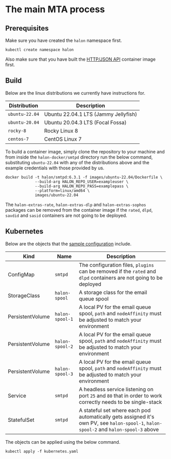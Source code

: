 # The main MTA process

## Prerequisites

Make sure you have created the `halon` namespace first.

```
kubectl create namespace halon
```

Also make sure that you have built the [HTTP/JSON API](../api/README.md) container image first.

## Build

Below are the linux distributions we currently have instructions for.

| Distribution   | Description                          |
| -------------- | -----------------------------------  |
| `ubuntu-22.04` | Ubuntu 22.04.1 LTS (Jammy Jellyfish) |
| `ubuntu-20.04` | Ubuntu 20.04.3 LTS (Focal Fossa)     |
| `rocky-8`      | Rocky Linux 8                        |
| `centos-7`     | CentOS Linux 7                       |

To build a container image, simply clone the repository to your machine and from inside the `halon-docker/smtpd` directory run the below command, substituting `ubuntu-22.04` with any of the distributions above and the example credentials with those provided by us.

```
docker build -t halon/smtpd:6.3.1 -f images/ubuntu-22.04/Dockerfile \
             --build-arg HALON_REPO_USER=exampleuser \
             --build-arg HALON_REPO_PASS=examplepass \
             --platform=linux/amd64 \
             images/ubuntu-22.04
```

The `halon-extras-rate`, `halon-extras-dlp` and `halon-extras-sophos` packages can be removed from the container image if the `rated`, `dlpd`, `savdid` and `sasid` containers are not going to be deployed.

## Kubernetes

Below are the objects that the [sample configuration](kubernetes.yaml) include.

Kind             | Name            | Description                                                                                                                           |
---------------- | --------------- | ------------------------------------------------------------------------------------------------------------------------------------- |
ConfigMap        | `smtpd`         | The configuration files, `plugins` can be removed if the `rated` and `dlpd` containers are not going to be deployed                   |
StorageClass     | `halon-spool`   | A storage class for the email queue spool                                                                                             |
PersistentVolume | `halon-spool-1` | A local PV for the email queue spool, `path` and `nodeAffinity` must be adjusted to match your environment                            |
PersistentVolume | `halon-spool-2` | A local PV for the email queue spool, `path` and `nodeAffinity` must be adjusted to match your environment                            |
PersistentVolume | `halon-spool-3` | A local PV for the email queue spool, `path` and `nodeAffinity` must be adjusted to match your environment                            |
Service          | `smtpd`         | A headless service listening on port `25` and `80` that in order to work correctly needs to be single-stack                           |
StatefulSet      | `smtpd`         | A stateful set where each pod automatically gets assigned it's own PV, see `halon-spool-1`, `halon-spool-2` and `halon-spool-3` above |

The objects can be applied using the below command.

```
kubectl apply -f kubernetes.yaml
```
